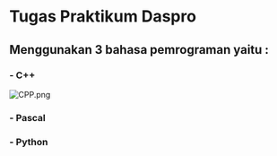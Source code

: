 # Tugas Praktikum Daspro
## Menggunakan 3 bahasa pemrograman yaitu :
### - C++ 
![CPP.png]({./assets/CPP.png})
### - Pascal
### - Python

